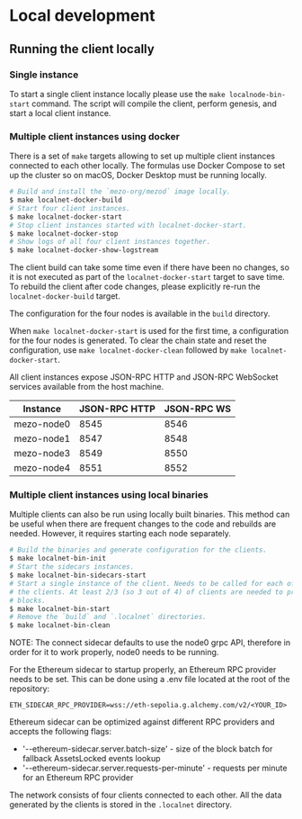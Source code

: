 # Local development

## Running the client locally

### Single instance

To start a single client instance locally please use the `make localnode-bin-start`
command. The script will compile the client, perform genesis, and start a local
client instance.

### Multiple client instances using docker

There is a set of `make` targets allowing to set up multiple client instances
connected to each other locally. The formulas use Docker Compose to set up the
cluster so on macOS, Docker Desktop must be running locally.

```bash
# Build and install the `mezo-org/mezod` image locally.
$ make localnet-docker-build
# Start four client instances.
$ make localnet-docker-start
# Stop client instances started with localnet-docker-start.
$ make localnet-docker-stop
# Show logs of all four client instances together.
$ make localnet-docker-show-logstream
```

The client build can take some time even if there have been no changes, so it is
not executed as part of the `localnet-docker-start` target to save time. To
rebuild the client after code changes, please explicitly re-run the
`localnet-docker-build` target.

The configuration for the four nodes is available in the `build` directory.

When `make localnet-docker-start` is used for the first time, a configuration
for the four nodes is generated. To clear the chain state and reset the
configuration, use `make localnet-docker-clean` followed by `make localnet-docker-start`.

All client instances expose JSON-RPC HTTP and JSON-RPC WebSocket services
available from the host machine.

| Instance  | JSON-RPC HTTP | JSON-RPC WS |
|-----------|---------------|-------------|
| mezo-node0 | 8545          | 8546        |
| mezo-node1 | 8547          | 8548        |
| mezo-node3 | 8549          | 8550        |
| mezo-node4 | 8551          | 8552        |

### Multiple client instances using local binaries

Multiple clients can also be run using locally built binaries. This method
can be useful when there are frequent changes to the code and rebuilds are
needed. However, it requires starting each node separately.

```bash
# Build the binaries and generate configuration for the clients.
$ make localnet-bin-init
# Start the sidecars instances.
$ make localnet-bin-sidecars-start
# Start a single instance of the client. Needs to be called for each of the
# the clients. At least 2/3 (so 3 out of 4) of clients are needed to produce
# blocks.
$ make localnet-bin-start
# Remove the `build` and `.localnet` directories.
$ make localnet-bin-clean
```

NOTE: The connect sidecar defaults to use the node0 grpc API, therefore in
order for it to work properly, node0 needs to be running.

For the Ethereum sidecar to startup properly, an Ethereum RPC provider
needs to be set. This can be done using a .env file located at the root of the
repository:
```
ETH_SIDECAR_RPC_PROVIDER=wss://eth-sepolia.g.alchemy.com/v2/<YOUR_ID>
```

Ethereum sidecar can be optimized against different RPC providers and accepts
the following flags:

- '--ethereum-sidecar.server.batch-size' - size of the block batch for fallback AssetsLocked events lookup
- '--ethereum-sidecar.server.requests-per-minute' - requests per minute for an Ethereum RPC provider

The network consists of four clients connected to each other. All the data
generated by the clients is stored in the `.localnet` directory.
